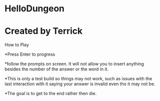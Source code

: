 # HelloDungeon

# Created by Terrick

How to Play

*Press Enter to progress

*follow the prompts on screen. It will not allow you to insert anything besides the number of the answer or the word in it.

*This is only a test build so things may not work, such as issues with the last interaction with it saying your answer is invalid even tho it may not be.

*The goal is to get to the end rather then die. 
